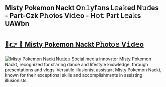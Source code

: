 ## Misty Pokemon Nackt O𝚗𝚕yf𝚊ns L𝚎a𝚔ed N𝚞𝚍es - Part-Czk P𝚑𝚘tos Vi𝚍𝚎o - H𝚘𝚝 Part L𝚎a𝚔s UAWbn

# <h2><a href="http://kf9elr.oniu.top/?m=Misty+Pokemon+Nackt">🔗👉 🔴 Misty Pokemon Nackt P𝚑ot𝚘𝚜 V𝚒d𝚎o</a></h2>

[![Misty Pokemon Nackt Nu𝚍e𝚜](https://i.imgur.com/0qMVB7G.gif)](http://kf9elr.oniu.top/?m=Misty+Pokemon+Nackt)
Social media innovator Misty Pokemon Nackt, recognized for sharing dance and lifestyle knowledge, through presentations and vlogs. Versatile illusionist assistant Misty Pokemon Nackt, known for their exceptional skills and accomplishments in assisting illusionists.  
